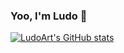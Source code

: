 ### Yoo, I'm Ludo 👋

[![LudoArt's GitHub stats](https://github-readme-stats.vercel.app/api?username=LudoArt)](https://github.com/LudoArt/LudoArt.github.io)
